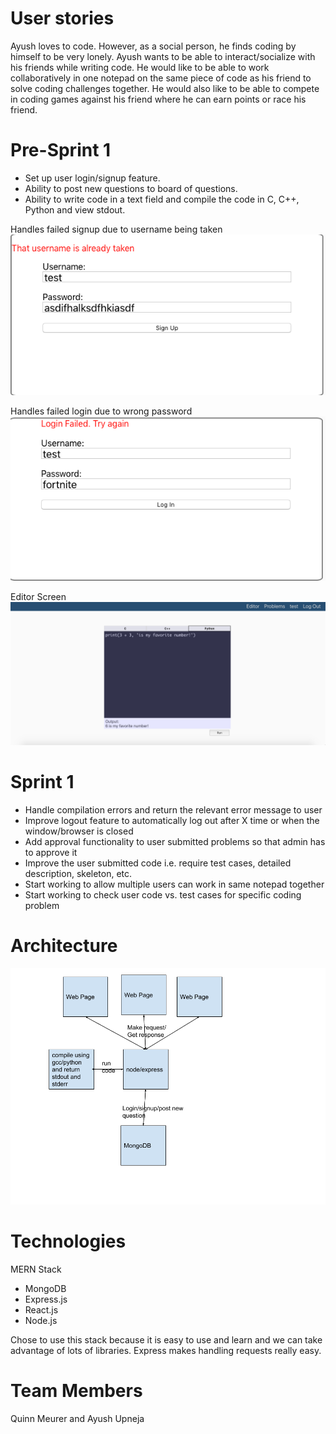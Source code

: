 # User stories
Ayush loves to code. However, as a social person, he finds coding by himself to be very lonely. Ayush wants to be able to interact/socialize with his friends while writing code. He would like to be able to work collaboratively in one notepad on the same piece of code as his friend to solve coding challenges together. He would also like to be able to compete in coding games against his friend where he can earn points or race his friend.

# Pre-Sprint 1
* Set up user login/signup feature.
* Ability to post new questions to board of questions.
* Ability to write code in a text field and compile the code in C, C++, Python and view stdout.

Handles failed signup due to username being taken  
![image1](./Images/failed_signup.png)

Handles failed login due to wrong password  
![image2](./Images/failed_login.png)

Editor Screen  
![image3](./Images/PreSprint1Screenshot.png)

# Sprint 1
* Handle compilation errors and return the relevant error message to user
* Improve logout feature to automatically log out after X time or when the window/browser is closed
* Add approval functionality to user submitted problems so that admin has to approve it
* Improve the user submitted code i.e. require test cases, detailed description, skeleton, etc.
* Start working to allow multiple users can work in same notepad together
* Start working to check user code vs. test cases for specific coding problem

# Architecture
![image4](./Images/Architecture.png)

# Technologies
MERN Stack
* MongoDB
* Express.js
* React.js
* Node.js

Chose to use this stack because it is easy to use and learn and we can take advantage of lots of libraries. Express makes handling requests really easy. 

# Team Members
Quinn Meurer and Ayush Upneja
